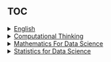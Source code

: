 ## TOC
<details><summary><a href="english.md">English</a></summary>

+ [x] WEEK-1
+ [x] WEEK-2
+ [x] WEEK-3
+ [x] WEEK-4
+ [x] WEEK-5
+ [x] WEEK-6
+ [x] WEEK-7
<input type="checkbox" checked> type="checkbox"> [ ] WEEK-8
<input type="checkbox" checked> type="checkbox"> [ ] WEEK-9
<input type="checkbox" checked> type="checkbox"> [ ] WEEK-10
<input type="checkbox" checked> type="checkbox"> [ ] WEEK-11
</details>
<details><summary><a href="computational-thinking.md">Computational Thinking</a></summary>

+ [x] WEEK-1
+ [x] WEEK-2
+ [x] WEEK-3
+ [x] WEEK-4
+ [x] WEEK-5
+ [x] WEEK-6
+ [x] WEEK-7
<input type="checkbox"checked> type="checkbox"> [ ] WEEK-8
<input type="checkbox"checked> type="checkbox"> [ ] WEEK-9
<input type="checkbox"checked> type="checkbox"> [ ] WEEK-10
<input type="checkbox"checked> type="checkbox"> [ ] WEEK-11
</details>
<details><summary><a href="mathematics.md">Mathematics For Data Science</a></summary>

+ [x] WEEK-1
+ [x] WEEK-2
+ [x] WEEK-3
+ [x] WEEK-4
+ [x] WEEK-5
+ [x] WEEK-6
+ [x] WEEK-7
+ [x] WEEK-8
+ [x] WEEK-9
+ [x] WEEK-10
+ [x] WEEK-11
</details>
<details><summary><a href="statistics.md">Statistics for Data Science</a></summary>

+ [x] WEEK-1
+ [x] WEEK-2
+ [x] WEEK-3
+ [x] WEEK-4
+ [x] WEEK-5
+ [x] WEEK-6
+ [x] WEEK-7
+ [x] WEEK-8
+ [x] WEEK-9
+ [x] WEEK-10
+ [x] WEEK-11
</details>